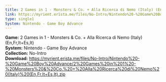 ```yaml
---
title: 2 Games in 1 - Monsters & Co. + Alla Ricerca di Nemo (Italy) (En,Fr,It+Es,It)
link: https://myrient.erista.me/files/No-Intro/Nintendo%20-%20Game%20Boy%20Advance/2%20Games%20in%201%20-%20Monsters%20&%20Co.%20+%20Alla%20Ricerca%20di%20Nemo%20(Italy)%20(En,Fr,It+Es,It).zip
type: single1
System: Nintendo - Game Boy Advance
---
```

<b>Game:</b> 2 Games in 1 - Monsters & Co. + Alla Ricerca di Nemo (Italy) (En,Fr,It+Es,It)<br>
<b>System:</b> Nintendo - Game Boy Advance<br>
<b>Collection:</b> No-Intro<br>
<b>Download:</b> https://myrient.erista.me/files/No-Intro/Nintendo%20-%20Game%20Boy%20Advance/2%20Games%20in%201%20-%20Monsters%20&%20Co.%20+%20Alla%20Ricerca%20di%20Nemo%20(Italy)%20(En,Fr,It+Es,It).zip